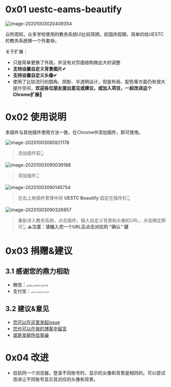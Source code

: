 # 0x01 uestc-eams-beautify
![image-20201003020409354](https://shaun.oss-cn-beijing.aliyuncs.com/typora/image-20201003020409354.png/watermark)

众所周知，众多学校使用的教务系统UI比较简陋。趁国庆假期，简单的给UESTC的教务系统换一个外套😅。

关于扩展：

* 只是简单更换了外观，并没有对页面结构做出大的调整
* **支持设置自定义背景图片✔**
* **支持设置自定义头像✔**
* 使用了比较流行的圆角、阴影、半透明设计，但是布局、配色等方面仍有很大提升空间，**欢迎各位朋友提出意见或建议，或加入项目，一起改进这个Chrome扩展💪**

# 0x02 使用说明

本插件与其他插件使用方法一致，在Chrome中添加插件，即可使用。

![image-20201003085921178](https://shaun.oss-cn-beijing.aliyuncs.com/typora/image-20201003085921178.png/watermark)

> 添加插件前👆

![image-20201003090039188](https://shaun.oss-cn-beijing.aliyuncs.com/typora/image-20201003090039188.png/watermark)

> 添加插件👆

![image-20201003090145754](https://shaun.oss-cn-beijing.aliyuncs.com/typora/image-20201003090145754.png/watermark)

> 在右上角插件管理中将 **UESTC Beautify** 固定在插件栏👆

![image-20201003090326857](https://shaun.oss-cn-beijing.aliyuncs.com/typora/image-20201003090326857.png/watermark)

> 重新进入教务系统，点击插件，输入自定义背景和头像的URL，点击确定即可👆
> ⚠**注意：请输入完一个URL后点击对应的 “确认” 键**

# 0x03 捐赠&建议

## 3.1 感谢您的鼎力相助

* 微信：<img src="https://shaun.oss-cn-beijing.aliyuncs.com/typora/IMG_20201003_091738.jpg/watermark" alt="IMG_20201003_091738" style="zoom:40%;" />
* 支付宝：<img src="https://shaun.oss-cn-beijing.aliyuncs.com/typora/IMG_20201003_091839.jpg/watermark" alt="IMG_20201003_091839" style="zoom:33%;" />

## 3.2 建议&意见

* [您可以在这里发起issue](https://github.com/shaunyoung-11/uestc-eams-beautify/issues)
* [您也可以在我的博客中留言](https://shaunyoung.cn/archives/79/)
* [或是发邮件给我😁](mailto:shaunyoung11@163.com)

# 0x04 改进

* 目前同一个浏览器，登录不同账号时，显示的头像和背景是相同的。可以尝试改进让不同账号显示其对应的头像和背景。